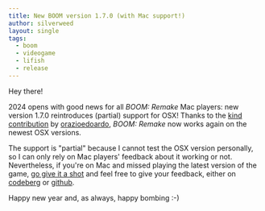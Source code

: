 ```yaml
---
title: New BOOM version 1.7.0 (with Mac support!)
author: silverweed
layout: single
tags:
  - boom  
  - videogame  
  - lifish  
  - release
---
```


Hey there!

2024 opens with good news for all *BOOM: Remake* Mac players: new version 1.7.0 reintroduces (partial) support for OSX!
Thanks to the [kind contribution](https://github.com/silverweed/lifish/pull/20) by [orazioedoardo](https://github.com/orazioedoardo), *BOOM: Remake* now works again on the newest OSX versions.

The support is "partial" because I cannot test the OSX version personally, so I can only rely on Mac players' feedback about it working or not.
Nevertheless, if you're on Mac and missed playing the latest version of the game, [go give it a shot](https://silverweed.github.io/boom.md) and feel free to give your feedback, either on [codeberg](https://codeberg.org/silverweed/lifish) or [github](https://github.com/silverweed/lifish).

Happy new year and, as always, happy bombing :-)
